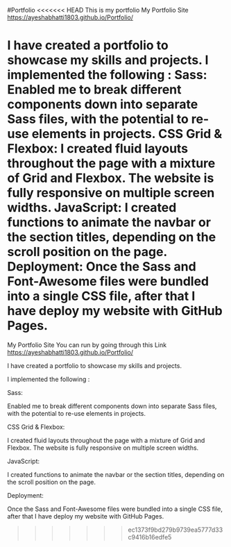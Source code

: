 #Portfolio
<<<<<<< HEAD
This is my portfolio
My Portfolio Site
https://ayeshabhatti1803.github.io/Portfolio/

I have created a portfolio to showcase my skills and projects.
I implemented the following :
Sass:
Enabled me to break different components down into separate Sass files, with the potential to re-use elements in projects.
CSS Grid & Flexbox:
I created fluid layouts throughout the page with a mixture of Grid and Flexbox. The website is fully responsive on multiple screen widths.
JavaScript:
I created functions to animate the navbar or the section titles, depending on the scroll position on the page.
Deployment:
Once the Sass and Font-Awesome files were bundled into a single CSS file, after that I have deploy my website with GitHub Pages.
=======

My Portfolio Site
You can run by going through this Link
https://ayeshabhatti1803.github.io/Portfolio/

I have created a portfolio to showcase my skills and projects.

I implemented the following :

Sass:

Enabled me to break different components down into separate Sass files, with the potential to re-use elements in projects.

CSS Grid & Flexbox:

I created fluid layouts throughout the page with a mixture of Grid and Flexbox. The website is fully responsive on multiple screen widths.

JavaScript:

I created functions to animate the navbar or the section titles, depending on the scroll position on the page.

Deployment:

Once the Sass and Font-Awesome files were bundled into a single CSS file, after that I have deploy my website with GitHub Pages.

> > > > > > > ec1373f9bd279b9739ea5777d33c9416b16edfe5
